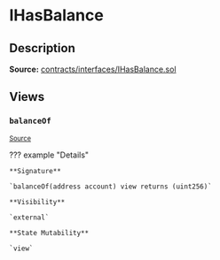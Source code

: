 # IHasBalance

## Description

**Source:** [contracts/interfaces/IHasBalance.sol](https://github.com/Synthetixio/synthetix/tree/v2.50.1-ovm-alpha/contracts/interfaces/IHasBalance.sol)

## Views

### `balanceOf`

<sub>[Source](https://github.com/Synthetixio/synthetix/tree/v2.50.1-ovm-alpha/contracts/interfaces/IHasBalance.sol#L6)</sub>

??? example "Details"

    **Signature**

    `balanceOf(address account) view returns (uint256)`

    **Visibility**

    `external`

    **State Mutability**

    `view`
